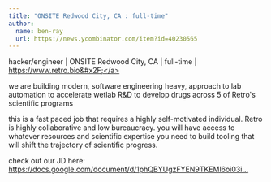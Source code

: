 ```yaml
---
title: "ONSITE Redwood City, CA : full-time"
author:
  name: ben-ray
  url: https://news.ycombinator.com/item?id=40230565
---
```

hacker&#x2F;engineer | ONSITE Redwood City, CA | full-time | <a href="https:&#x2F;&#x2F;www.retro.bio&#x2F;" rel="nofollow">https:&#x2F;&#x2F;www.retro.bio&#x2F;</a>

we are building modern, software engineering heavy, approach to lab automation to accelerate wetlab R&amp;D to develop drugs across 5 of Retro&#x27;s scientific programs

this is a fast paced job that requires a highly self-motivated individual. Retro is highly collaborative and low bureaucracy. you will have access to whatever resources and scientific expertise you need to build tooling that will shift the trajectory of scientific progress.

check out our JD here: <a href="https:&#x2F;&#x2F;docs.google.com&#x2F;document&#x2F;d&#x2F;1phQBYUgzFYEN9TKEMl6oi03iIRSdHmfJa2vqiq-UZs8" rel="nofollow">https:&#x2F;&#x2F;docs.google.com&#x2F;document&#x2F;d&#x2F;1phQBYUgzFYEN9TKEMl6oi03i...</a>
